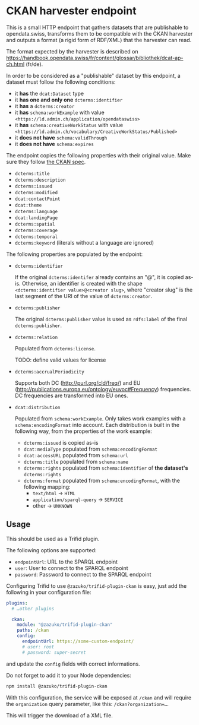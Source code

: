 # CKAN harvester endpoint

This is a small HTTP endpoint that gathers datasets that are publishable to
opendata.swiss, transforms them to be compatible with the CKAN harvester and
outputs a format (a rigid form of RDF/XML) that the harvester can read.

The format expected by the harvester is described on
https://handbook.opendata.swiss/fr/content/glossar/bibliothek/dcat-ap-ch.html (fr/de).

In order to be considered as a "publishable" dataset by this endpoint, a
dataset must follow the following conditions:

- it **has** the `dcat:Dataset` type
- it **has one and only one** `dcterms:identifier`
- it **has** a `dcterms:creator`
- it **has** `schema:workExample` with value `<https://ld.admin.ch/application/opendataswiss>`
- it **has** `schema:creativeWorkStatus` with value `<https://ld.admin.ch/vocabulary/CreativeWorkStatus/Published>`
- it **does not have** `schema:validThrough`
- it **does not have** `schema:expires`

The endpoint copies the following properties with their original value.
Make sure they follow [the CKAN spec](https://handbook.opendata.swiss/fr/content/glossar/bibliothek/dcat-ap-ch.html).

- `dcterms:title`
- `dcterms:description`
- `dcterms:issued`
- `dcterms:modified`
- `dcat:contactPoint`
- `dcat:theme`
- `dcterms:language`
- `dcat:landingPage`
- `dcterms:spatial`
- `dcterms:coverage`
- `dcterms:temporal`
- `dcterms:keyword` (literals without a language are ignored)

The following properties are populated by the endpoint:

- `dcterms:identifier`

  If the original `dcterms:identifer` already contains an "@", it is copied
  as-is. Otherwise, an identifier is created with the shape
  `<dcterms:identifier value>@<creator slug>`, where "creator slug" is
  the last segment of the URI of the value of `dcterms:creator`.

- `dcterms:publisher`

  The original `dcterms:publisher` value is used as `rdfs:label` of the
  final `dcterms:publisher`.

- `dcterms:relation`

  Populated from `dcterms:license`.

  TODO: define valid values for license

- `dcterms:accrualPeriodicity`

  Supports both DC (http://purl.org/cld/freq/) and EU
  (http://publications.europa.eu/ontology/euvoc#Frequency) frequencies.
  DC frequencies are transformed into EU ones.

- `dcat:distribution`

  Populated from `schema:workExample`.
  Only takes work examples with a `schema:encodingFormat` into account.
  Each distribution is built in the following way, from the properties of the work example:

  - `dcterms:issued` is copied as-is
  - `dcat:mediaType` populated from `schema:encodingFormat`
  - `dcat:accessURL` populated from `schema:url`
  - `dcterms:title` populated from `schema:name`
  - `dcterms:rights` populated from `schema:identifier` of **the dataset's** `dcterms:rights`
  - `dcterms:format` populated from `schema:encodingFormat`, with the following mapping:
    - `text/html` -> `HTML`
    - `application/sparql-query` -> `SERVICE`
    - other -> `UNKNOWN`

## Usage

This should be used as a Trifid plugin.

The following options are supported:

- `endpointUrl`: URL to the SPARQL endpoint
- `user`: User to connect to the SPARQL endpoint
- `password`: Password to connect to the SPARQL endpoint

Configuring Trifid to use `@zazuko/trifid-plugin-ckan` is easy, just add the following in your configuration file:

```yaml
plugins:
  # …other plugins

  ckan:
    module: "@zazuko/trifid-plugin-ckan"
    paths: /ckan
    config:
      endpointUrl: https://some-custom-endpoint/
      # user: root
      # password: super-secret
```

and update the `config` fields with correct informations.

Do not forget to add it to your Node dependencies:

```sh
npm install @zazuko/trifid-plugin-ckan
```

With this configuration, the service will be exposed at `/ckan` and will require the `organization` query parameter, like this: `/ckan?organization=…`.

This will trigger the download of a XML file.
